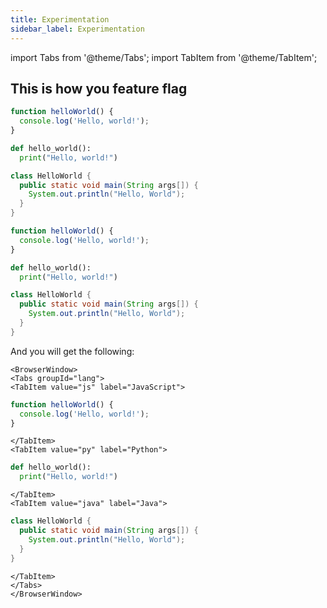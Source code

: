 ```yaml
---
title: Experimentation
sidebar_label: Experimentation
---
```

import Tabs from '@theme/Tabs';
import TabItem from '@theme/TabItem';

## This is how you feature flag



<Tabs groupId="lang">
<TabItem value="js" label="JavaScript">

```js
function helloWorld() {
  console.log('Hello, world!');
}
```

</TabItem>
<TabItem value="py" label="Python">

```py
def hello_world():
  print("Hello, world!")
```

</TabItem>
<TabItem value="java" label="Java">

```java
class HelloWorld {
  public static void main(String args[]) {
    System.out.println("Hello, World");
  }
}
```

</TabItem>
</Tabs>



<Tabs groupId="lang">
<TabItem value="js" label="JavaScript">

```js
function helloWorld() {
  console.log('Hello, world!');
}
```

</TabItem>
<TabItem value="py" label="Python">

```py
def hello_world():
  print("Hello, world!")
```

</TabItem>
<TabItem value="java" label="Java">

```java
class HelloWorld {
  public static void main(String args[]) {
    System.out.println("Hello, World");
  }
}
```

</TabItem>
</Tabs>



And you will get the following:

```mdx-code-block
<BrowserWindow>
<Tabs groupId="lang">
<TabItem value="js" label="JavaScript">
```

```js
function helloWorld() {
  console.log('Hello, world!');
}
```

```mdx-code-block
</TabItem>
<TabItem value="py" label="Python">
```

```py
def hello_world():
  print("Hello, world!")
```

```mdx-code-block
</TabItem>
<TabItem value="java" label="Java">
```

```java
class HelloWorld {
  public static void main(String args[]) {
    System.out.println("Hello, World");
  }
}
```

```mdx-code-block
</TabItem>
</Tabs>
</BrowserWindow>
```
